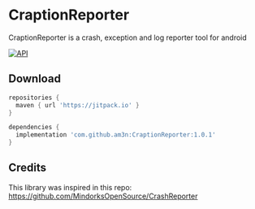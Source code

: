 # CraptionReporter
CraptionReporter is a crash, exception and log reporter tool for android

[![API](https://img.shields.io/badge/API-16%2B-brightgreen.svg?style=flat)](https://android-arsenal.com/api?level=16)


## Download

```gradle
repositories {
  maven { url 'https://jitpack.io' }
}

dependencies {
  implementation 'com.github.am3n:CraptionReporter:1.0.1'
}
```


## Credits

This library was inspired in this repo: https://github.com/MindorksOpenSource/CrashReporter
